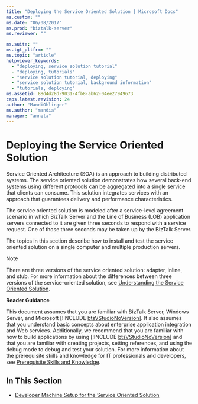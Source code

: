 ```yaml
---
title: "Deploying the Service Oriented Solution | Microsoft Docs"
ms.custom: ""
ms.date: "06/08/2017"
ms.prod: "biztalk-server"
ms.reviewer: ""

ms.suite: ""
ms.tgt_pltfrm: ""
ms.topic: "article"
helpviewer_keywords: 
  - "deploying, service solution tutorial"
  - "deploying, tutorials"
  - "service solution tutorial, deploying"
  - "service solution tutorial, background information"
  - "tutorials, deploying"
ms.assetid: 88d4d28d-9031-4fb8-ab62-04ee27949673
caps.latest.revision: 24
author: "MandiOhlinger"
ms.author: "mandia"
manager: "anneta"
---
```

# Deploying the Service Oriented Solution
Service Oriented Architecture (SOA) is an approach to building distributed systems. The service oriented solution demonstrates how several back-end systems using different protocols can be aggregated into a single service that clients can consume. This solution integrates services with an approach that guarantees delivery and performance characteristics.  
  
 The service oriented solution is modeled after a service-level agreement scenario in which BizTalk Server and the Line of Business (LOB) application servers connected to it are given three seconds to respond with a service request. One of those three seconds may be taken up by the BizTalk Server.  
  
 The topics in this section describe how to install and test the service oriented solution on a single computer and multiple production servers.  
  
> [!NOTE]
>  There are three versions of the service oriented solution: adapter, inline, and stub. For more information about the differences between three versions of the service-oriented solution, see [Understanding the Service Oriented Solution](../core/understanding-the-service-oriented-solution.md).  
  
 **Reader Guidance**  
  
 This document assumes that you are familiar with BizTalk Server, Windows Server, and Microsoft [!INCLUDE [btsVStudioNoVersion](../includes/btsvstudionoversion-md.md)]. It also assumes that you understand basic concepts about enterprise application integration and Web services. Additionally, we recommend that you are familiar with how to build applications by using [!INCLUDE [btsVStudioNoVersion](../includes/btsvstudionoversion-md.md)] and that you are familiar with creating projects, setting references, and using the debug mode to debug and test your solution. For more information about the prerequisite skills and knowledge for IT professionals and developers, see [Prerequisite Skills and Knowledge](../core/prerequisite-skills-and-knowledge5.md).  
  
## In This Section  
  
-   [Developer Machine Setup for the Service Oriented Solution](../core/developer-machine-setup-for-the-service-oriented-solution.md)